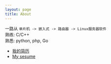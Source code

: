 ```yaml
---
layout: page
title: About
---
```


一路从 `单片机 -> 嵌入式 -> 路由器 -> Linux服务器软件`  
熟练: C/C++  
熟悉: python, php, Go  

* [我的简历](/my/resume.html)
* [My sesume](/my/resume_en.pdf)